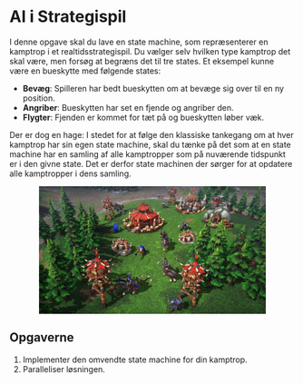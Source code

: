 # AI i Strategispil

I denne opgave skal du lave en state machine, som repræsenterer en kamptrop i et realtidsstrategispil. Du vælger selv hvilken type kamptrop det skal være, men forsøg at begræns det til tre states. Et eksempel kunne være en bueskytte med følgende states:

- **Bevæg**: Spilleren har bedt bueskytten om at bevæge sig over til en ny position.
- **Angriber**: Bueskytten har set en fjende og angriber den.
- **Flygter**: Fjenden er kommet for tæt på og bueskytten løber væk.

Der er dog en hage: I stedet for at følge den klassiske tankegang om at hver kamptrop har sin egen state machine, skal du tænke på det som at en state machine har en samling af alle kamptropper som på nuværende tidspunkt er i den givne state. Det er derfor state machinen der sørger for at opdatere alle kamptropper i dens samling.

<img src="images/warcraft.jpg" style="width: 400px; margin: auto; display: block;" />

## Opgaverne
1) Implementer den omvendte state machine for din kamptrop.
2) Paralleliser løsningen.